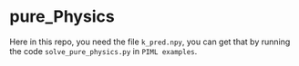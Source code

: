 # pure_Physics

Here in this repo, you need the file `k_pred.npy`, you can get that by running the code `solve_pure_physics.py` in `PIML examples`.